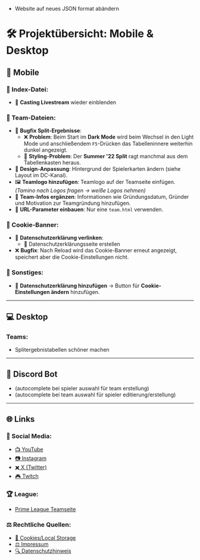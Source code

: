 - Website auf neues JSON format abändern

# 🛠️ Projektübersicht: Mobile & Desktop

## 📱 Mobile

### 📌 Index-Datei:
- 🎥 **Casting Livestream** wieder einblenden

### 📂 Team-Dateien:
- 🐞 **Bugfix Split-Ergebnisse**:
  - ❌ **Problem**: Beim Start im **Dark Mode** wird beim Wechsel in den Light Mode und anschließendem `F5`-Drücken das Tabelleninnere weiterhin dunkel angezeigt.
  - 🔧 **Styling-Problem**: Der **Summer '22 Split** ragt manchmal aus dem Tabellenkasten heraus.
- 🎨 **Design-Anpassung**: Hintergrund der Spielerkarten ändern (siehe Layout im DC-Kanal).
- 🖼️ **Teamlogo hinzufügen**: Teamlogo auf der Teamseite einfügen. *(Tamino nach Logos fragen → weiße Logos nehmen)*
- 📜 **Team-Infos ergänzen**: Informationen wie Gründungsdatum, Gründer und Motivation zur Teamgründung hinzufügen.
- 🔗 **URL-Parameter einbauen**: Nur eine `team.html` verwenden.

### 🍪 Cookie-Banner:
- 📜 **Datenschutzerklärung verlinken**:
  - 📝 Datenschutzerklärungsseite erstellen
- ❌ **Bugfix**: Nach Reload wird das Cookie-Banner erneut angezeigt, speichert aber die Cookie-Einstellungen nicht.

### 📌 Sonstiges:
- 📜 **Datenschutzerklärung hinzufügen** → Button für **Cookie-Einstellungen ändern** hinzufügen.

---

## 💻 Desktop
### Teams:
- Splitergebnistabellen schöner machen
---

## 🤖 Discord Bot
- (autocomplete bei spieler auswahl für team erstellung)
- (autocomplete bei team auswahl für spieler editierung/erstellung)

---

## 🌐 Links

### 📢 Social Media:
- [📺 YouTube](https://www.youtube.com/@IBTChallenger)  
- [📷 Instagram](https://www.instagram.com/ibt_challenger)  
- [✖️ X (Twitter)](https://x.com/ibt_challenger)  
- [🎮 Twitch](https://www.twitch.tv/ibt_challenger)  

### 🏆 League:
- [Prime League Teamseite](https://www.primeleague.gg/leagues/teams/175275-iron-better-than-challenger)

### ⚖️ Rechtliche Quellen:
- [🍪 Cookies/Local Storage](https://www.datenschutz.org/cookie-banner/)  
- [⚖️ Impressum](https://www.gesetze-im-internet.de/ddg/__5.html)
- [🔍 Datenschutzhinweis](https://www.ldi.nrw.de/datenschutz/medien-und-technik/websites-muster-fuer-datenschutzhinweise)
